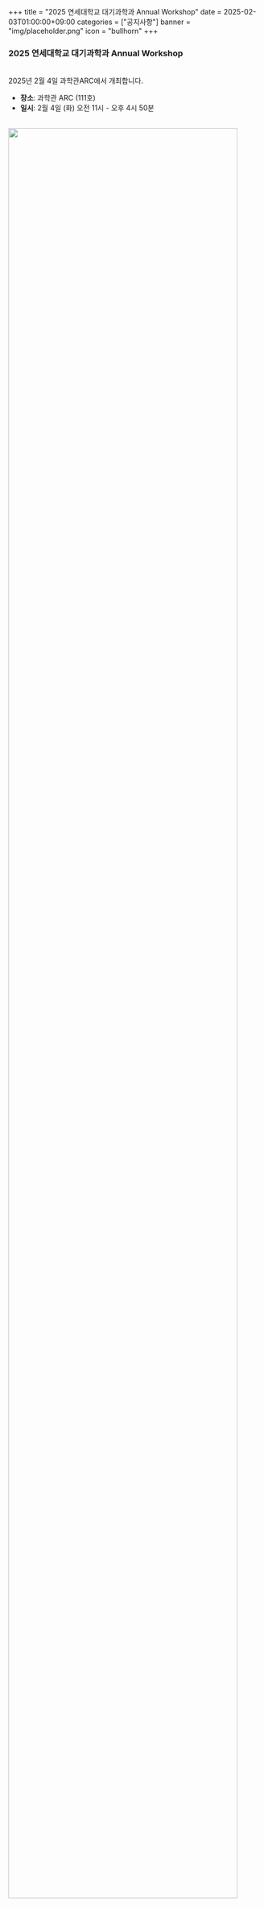 +++
title = "2025 연세대학교 대기과학과 Annual Workshop"
date = 2025-02-03T01:00:00+09:00
categories = ["공지사항"]
banner = "img/placeholder.png"
icon = "bullhorn"
+++
<!--more-->

### 2025 연세대학교 대기과학과 Annual Workshop

<br>
2025년 2월 4일 과학관ARC에서 개최합니다.<br>

- **장소**: 과학관 ARC (111호) 
- **일시**: 2월 4일 (화) 오전 11시 - 오후 4시 50분


<br>
<img src="/files/notice_20250204_timetable.png" width="95%">


<br>

<br><br>

